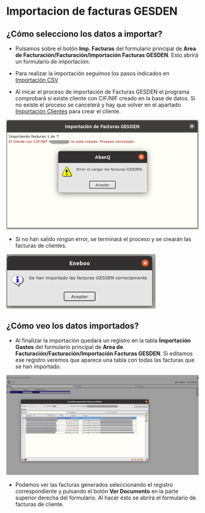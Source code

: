 # Importacion de facturas GESDEN

## ¿Cómo selecciono los datos a importar?

* Pulsamos sobre el botón **Imp. Facturas** del formulario principal de **Area de Facturación/Facturación/Importación Facturas GESDEN**. Esto abrirá un formulario de importación.

* Para realizar la importación seguimos los pasos indicados en [Importación CSV](../../../../modulos/area_facturacion/facturacion/importacioncsv.md)

* Al inicar el proceso de importación de Facturas GESDEN el programa comprobará si existe cliente con CIF/NIF creado en la base de datos. Si no existe el proceso se cancelerá y hay que volver en el apartado [Importación Clientes](./importacionclientes.md) para crear el cliente.

![El cliente no existe](./img/formimportacion_facturas_no_existe_cliente.png)

* Si no han salido ningún error, se terminará el proceso y se crearán las facturas de clientes.

![Importación correcta](./img/formimportacion_facturas_ok.png)


## ¿Cómo veo los datos importados?

* Al finalizar la importación quedará un registro en la tabla **Ímportación Gastos** del formulario principal de **Area de Facturación/Facturación/Importación Facturas GESDEN**. Si editamos ese registro veremos que aparece una tabla con todas las facturas que se han importado.

![Datos importados](./img/formimportacion_ver_registro.png)


* Podemos ver las facturas generados seleccionando el registro correspondiente y pulsando el botón **Ver Documento** en la parte superior derecha del formulario. Al hacer esto se abrirá el formulario de facturas de cliente.